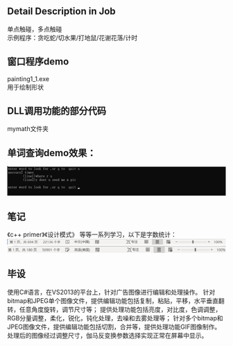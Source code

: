 ## Detail Description in Job
单点触碰，多点触碰     
示例程序：贪吃蛇/切水果/打地鼠/花谢花落/计时  

## 窗口程序demo
painting1_1.exe  
用于绘制形状

## DLL调用功能的部分代码
mymath文件夹  

## 单词查询demo效果：
![](<https://github.com/nanadongdongdong/Code/blob/main/CADDAADDimg/CADDADDimg.png>)

## 笔记
《c++ primer》《设计模式》 等等一系列学习，以下是字数统计：
![](<https://github.com/nanadongdongdong/Code/blob/main/CountCADDCADDimg/count1.png>)
![](<https://github.com/nanadongdongdong/Code/blob/main/CountCADDCADDimg/countCADDADD.png>)

## 毕设
使用C#语言，在VS2013的平台上，针对广告图像进行编辑和处理操作。
针对bitmap和JPEG单个图像文件，提供编辑功能包括复制，粘贴，平移，水平垂直翻转，任意角度旋转，调节尺寸等；
提供处理功能包括亮度，对比度，色调调整，RGB分量调整，柔化，锐化，钝化处理，去噪和去雾处理等；
针对多个bitmap和JPEG图像文件，提供编辑功能包括切割，合并等，提供处理功能GIF图像制作。
处理后的图像经过调整尺寸，伽马反变换参数选择实现正常在屏幕中显示。


